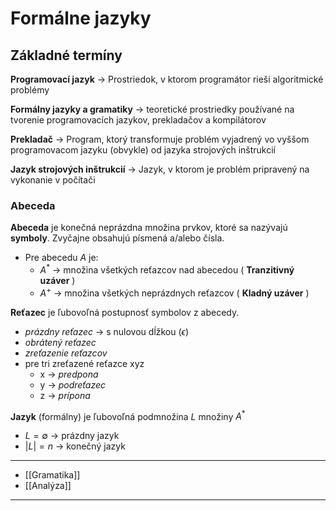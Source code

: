 # Formálne jazyky
## Základné termíny
**Programovací jazyk** -> Prostriedok, v ktorom programátor rieši algoritmické problémy

**Formálny jazyky a gramatiky** -> teoretické prostriedky používané na tvorenie programovacích jazykov, prekladačov a kompilátorov

**Prekladač** -> Program, ktorý transformuje problém vyjadrený vo vyššom programovacom jazyku (obvykle) od jazyka strojových inštrukcií

**Jazyk strojových inštrukcií** -> Jazyk, v ktorom je problém pripravený na vykonanie v počítači

### Abeceda

**Abeceda** je konečná neprázdna množina prvkov, ktoré sa nazývajú **symboly**. Zvyčajne obsahujú písmená a/alebo čísla.
- Pre abecedu $A$ je:
	-  $A^*$ -> množina všetkých reťazcov nad abecedou ( **Tranzitivný uzáver** )
	-  $A^+$ -> množina všetkých neprázdnych reťazcov ( **Kladný uzáver** )

**Reťazec** je ľubovoľná postupnosť symbolov z abecedy.
- *prázdny reťazec* -> s nulovou dĺžkou ($\epsilon$)
- *obrátený reťazec*
- *zreťazenie reťazcov*
- pre tri zreťazené reťazce xyz
	- x -> *predpona*
	- y -> *podreťazec*
	- z -> *prípona*

**Jazyk** (formálny) je ľubovoľná podmnožina $L$ množiny $A^*$	
- $L = \emptyset$ -> prázdny jazyk
- $|L| = n$ -> konečný jazyk

---
- [[Gramatika]]
- [[Analýza]]
---